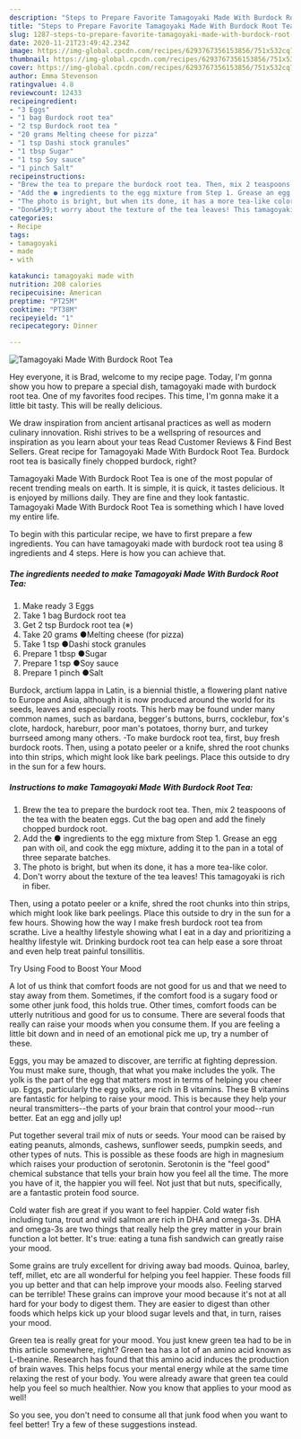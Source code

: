 ```yaml
---
description: "Steps to Prepare Favorite Tamagoyaki Made With Burdock Root Tea"
title: "Steps to Prepare Favorite Tamagoyaki Made With Burdock Root Tea"
slug: 1287-steps-to-prepare-favorite-tamagoyaki-made-with-burdock-root-tea
date: 2020-11-21T23:49:42.234Z
image: https://img-global.cpcdn.com/recipes/6293767356153856/751x532cq70/tamagoyaki-made-with-burdock-root-tea-recipe-main-photo.jpg
thumbnail: https://img-global.cpcdn.com/recipes/6293767356153856/751x532cq70/tamagoyaki-made-with-burdock-root-tea-recipe-main-photo.jpg
cover: https://img-global.cpcdn.com/recipes/6293767356153856/751x532cq70/tamagoyaki-made-with-burdock-root-tea-recipe-main-photo.jpg
author: Emma Stevenson
ratingvalue: 4.8
reviewcount: 12433
recipeingredient:
- "3 Eggs"
- "1 bag Burdock root tea"
- "2 tsp Burdock root tea "
- "20 grams Melting cheese for pizza"
- "1 tsp Dashi stock granules"
- "1 tbsp Sugar"
- "1 tsp Soy sauce"
- "1 pinch Salt"
recipeinstructions:
- "Brew the tea to prepare the burdock root tea. Then, mix 2 teaspoons of the tea with the beaten eggs. Cut the bag open and add the finely chopped burdock root."
- "Add the ● ingredients to the egg mixture from Step 1. Grease an egg pan with oil, and cook the egg mixture, adding it to the pan in a total of three separate batches."
- "The photo is bright, but when its done, it has a more tea-like color."
- "Don&#39;t worry about the texture of the tea leaves! This tamagoyaki is rich in fiber."
categories:
- Recipe
tags:
- tamagoyaki
- made
- with

katakunci: tamagoyaki made with 
nutrition: 208 calories
recipecuisine: American
preptime: "PT25M"
cooktime: "PT38M"
recipeyield: "1"
recipecategory: Dinner

---
```



![Tamagoyaki Made With Burdock Root Tea](https://img-global.cpcdn.com/recipes/6293767356153856/751x532cq70/tamagoyaki-made-with-burdock-root-tea-recipe-main-photo.jpg)

Hey everyone, it is Brad, welcome to my recipe page. Today, I'm gonna show you how to prepare a special dish, tamagoyaki made with burdock root tea. One of my favorites food recipes. This time, I'm gonna make it a little bit tasty. This will be really delicious.

We draw inspiration from ancient artisanal practices as well as modern culinary innovation. Rishi strives to be a wellspring of resources and inspiration as you learn about your teas Read Customer Reviews &amp; Find Best Sellers. Great recipe for Tamagoyaki Made With Burdock Root Tea. Burdock root tea is basically finely chopped burdock, right?

Tamagoyaki Made With Burdock Root Tea is one of the most popular of recent trending meals on earth. It is simple, it is quick, it tastes delicious. It is enjoyed by millions daily. They are fine and they look fantastic. Tamagoyaki Made With Burdock Root Tea is something which I have loved my entire life.


To begin with this particular recipe, we have to first prepare a few ingredients. You can have tamagoyaki made with burdock root tea using 8 ingredients and 4 steps. Here is how you can achieve that.

<!--inarticleads1-->

##### The ingredients needed to make Tamagoyaki Made With Burdock Root Tea:

1. Make ready 3 Eggs
1. Take 1 bag Burdock root tea
1. Get 2 tsp Burdock root tea (※)
1. Take 20 grams ●Melting cheese (for pizza)
1. Take 1 tsp ●Dashi stock granules
1. Prepare 1 tbsp ●Sugar
1. Prepare 1 tsp ●Soy sauce
1. Prepare 1 pinch ●Salt


Burdock, arctium lappa in Latin, is a biennial thistle, a flowering plant native to Europe and Asia, although it is now produced around the world for its seeds, leaves and especially roots. This herb may be found under many common names, such as bardana, begger&#39;s buttons, burrs, cocklebur, fox&#39;s clote, hardock, hareburr, poor man&#39;s potatoes, thorny burr, and turkey burrseed among many others. -To make burdock root tea, first, buy fresh burdock roots. Then, using a potato peeler or a knife, shred the root chunks into thin strips, which might look like bark peelings. Place this outside to dry in the sun for a few hours. 

<!--inarticleads2-->

##### Instructions to make Tamagoyaki Made With Burdock Root Tea:

1. Brew the tea to prepare the burdock root tea. Then, mix 2 teaspoons of the tea with the beaten eggs. Cut the bag open and add the finely chopped burdock root.
1. Add the ● ingredients to the egg mixture from Step 1. Grease an egg pan with oil, and cook the egg mixture, adding it to the pan in a total of three separate batches.
1. The photo is bright, but when its done, it has a more tea-like color.
1. Don&#39;t worry about the texture of the tea leaves! This tamagoyaki is rich in fiber.


Then, using a potato peeler or a knife, shred the root chunks into thin strips, which might look like bark peelings. Place this outside to dry in the sun for a few hours. Showing how the way I make fresh burdock root tea from scrathe. Live a healthy lifestyle showing what I eat in a day and prioritizing a healthy lifestyle wit. Drinking burdock root tea can help ease a sore throat and even help treat painful tonsillitis. 

Try Using Food to Boost Your Mood


A lot of us think that comfort foods are not good for us and that we need to stay away from them. Sometimes, if the comfort food is a sugary food or some other junk food, this holds true. Other times, comfort foods can be utterly nutritious and good for us to consume. There are several foods that really can raise your moods when you consume them. If you are feeling a little bit down and in need of an emotional pick me up, try a number of these.

Eggs, you may be amazed to discover, are terrific at fighting depression. You must make sure, though, that what you make includes the yolk. The yolk is the part of the egg that matters most in terms of helping you cheer up. Eggs, particularly the egg yolks, are rich in B vitamins. These B vitamins are fantastic for helping to raise your mood. This is because they help your neural transmitters--the parts of your brain that control your mood--run better. Eat an egg and jolly up!

Put together several trail mix of nuts or seeds. Your mood can be raised by eating peanuts, almonds, cashews, sunflower seeds, pumpkin seeds, and other types of nuts. This is possible as these foods are high in magnesium which raises your production of serotonin. Serotonin is the "feel good" chemical substance that tells your brain how you feel all the time. The more you have of it, the happier you will feel. Not just that but nuts, specifically, are a fantastic protein food source.

Cold water fish are great if you want to feel happier. Cold water fish including tuna, trout and wild salmon are rich in DHA and omega-3s. DHA and omega-3s are two things that really help the grey matter in your brain function a lot better. It's true: eating a tuna fish sandwich can greatly raise your mood. 

Some grains are truly excellent for driving away bad moods. Quinoa, barley, teff, millet, etc are all wonderful for helping you feel happier. These foods fill you up better and that can help improve your moods also. Feeling starved can be terrible! These grains can improve your mood because it's not at all hard for your body to digest them. They are easier to digest than other foods which helps kick up your blood sugar levels and that, in turn, raises your mood.

Green tea is really great for your mood. You just knew green tea had to be in this article somewhere, right? Green tea has a lot of an amino acid known as L-theanine. Research has found that this amino acid induces the production of brain waves. This helps focus your mental energy while at the same time relaxing the rest of your body. You were already aware that green tea could help you feel so much healthier. Now you know that applies to your mood as well!

So you see, you don't need to consume all that junk food when you want to feel better! Try  a few  of  these  suggestions  instead.

